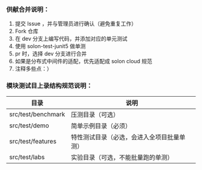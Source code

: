 ### 供献合并说明：

1. 提交 Issue ，并与管理员进行确认（避免重复工作）
2. Fork 仓库
3. 在 dev 分支上编写代码，并添加对应的单元测试
4. 使用 solon-test-junit5 做单测
5. pr 时，选择 dev 分支进行合并
6. 如果是分布式中间件的适配，优先适配成 solon cloud 规范
7. 注释多些点：）

### 模块测试目上录结构规范说明：

| 目录                 | 说明                    |
|--------------------|-----------------------|
| src/test/benchmark | 压测目录（可选）              |
| src/test/demo      | 简单示例目录（必须）            |
| src/test/features  | 特性测试目录（必选，会进入全项目批量单测） |
| src/test/labs      | 实验目录（可选，不能批量跑的单测）     |
